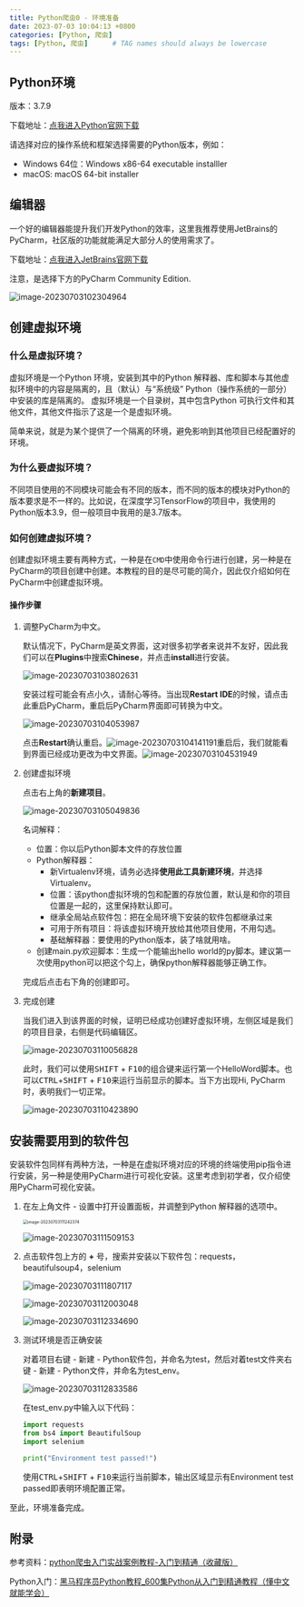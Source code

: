 ```yaml
---
title: Python爬虫0 - 环境准备
date: 2023-07-03 10:04:13 +0800
categories: [Python, 爬虫]
tags: [Python, 爬虫]      # TAG names should always be lowercase
---
```


## Python环境

版本：3.7.9

下载地址：[点我进入Python官网下载](https://www.python.org/downloads/release/python-379/)

请选择对应的操作系统和框架选择需要的Python版本，例如：

- Windows 64位：Windows x86-64 executable installler
- macOS: macOS 64-bit installer

## 编辑器

一个好的编辑器能提升我们开发Python的效率，这里我推荐使用JetBrains的PyCharm，社区版的功能就能满足大部分人的使用需求了。

下载地址：[点我进入JetBrains官网下载](https://www.jetbrains.com/pycharm/download/?section=windows)

注意，是选择下方的PyCharm Community Edition.

![image-20230703102304964](https://github.com/StandardL/StandardL.github.io/raw/main/assets/img/posts/2023-07-03-Python%E7%88%AC%E8%99%AB/2023-07-03-Python%E7%88%AC%E8%99%AB0-PyCharm%E4%B8%8B%E8%BD%BD.png)

## 创建虚拟环境

### 什么是虚拟环境？

虚拟环境是一个Python 环境，安装到其中的Python 解释器、库和脚本与其他虚拟环境中的内容是隔离的，且（默认）与“系统级” Python（操作系统的一部分）中安装的库是隔离的。 虚拟环境是一个目录树，其中包含Python 可执行文件和其他文件，其他文件指示了这是一个是虚拟环境。

简单来说，就是为某个提供了一个隔离的环境，避免影响到其他项目已经配置好的环境。

### 为什么要虚拟环境？

不同项目使用的不同模块可能会有不同的版本，而不同的版本的模块对Python的版本要求是不一样的。比如说，在深度学习TensorFlow的项目中，我使用的Python版本3.9，但一般项目中我用的是3.7版本。

### 如何创建虚拟环境？

创建虚拟环境主要有两种方式，一种是在`CMD`中使用命令行进行创建，另一种是在PyCharm的项目创建中创建。本教程的目的是尽可能的简介，因此仅介绍如何在PyCharm中创建虚拟环境。

#### 操作步骤

1. 调整PyCharm为中文。

   默认情况下，PyCharm是英文界面，这对很多初学者来说并不友好，因此我们可以在**Plugins**中搜索**Chinese**，并点击**install**进行安装。

   ![image-20230703103802631](https://github.com/StandardL/StandardL.github.io/raw/main/assets/img/posts/2023-07-03-Python%E7%88%AC%E8%99%AB/2023-07-03-Python%E7%88%AC%E8%99%AB0-PyCharm%E4%B8%AD%E6%96%87%E8%AE%BE%E7%BD%AE.png)

   安装过程可能会有点小久，请耐心等待。当出现**Restart IDE**的时候，请点击此重启PyCharm，重启后PyCharm界面即可转换为中文。

   ![image-20230703104053987](https://github.com/StandardL/StandardL.github.io/raw/main/assets/img/posts/2023-07-03-Python%E7%88%AC%E8%99%AB/2023-07-03-Python%E7%88%AC%E8%99%AB0-PyCharm%E9%87%8D%E5%90%AF.png)

   点击**Restart**确认重启。![image-20230703104141191](https://github.com/StandardL/StandardL.github.io/raw/main/assets/img/posts/2023-07-03-Python%E7%88%AC%E8%99%AB/2023-07-03-Python%E7%88%AC%E8%99%AB0-PyCharm%E9%87%8D%E5%90%AF2.png)重启后，我们就能看到界面已经成功更改为中文界面。![image-20230703104531949](https://github.com/StandardL/StandardL.github.io/raw/main/assets/img/posts/2023-07-03-Python%E7%88%AC%E8%99%AB/2023-07-03-Python%E7%88%AC%E8%99%AB0-PyCharm%E4%B8%AD%E6%96%87%E8%AE%BE%E7%BD%AE%E6%88%90%E5%8A%9F.png)

2. 创建虚拟环境

   点击右上角的**新建项目**。

   ![image-20230703105049836](https://github.com/StandardL/StandardL.github.io/raw/main/assets/img/posts/2023-07-03-Python%E7%88%AC%E8%99%AB/2023-07-03-Python%E7%88%AC%E8%99%AB0-PyCharm%E6%96%B0%E5%BB%BA%E8%99%9A%E6%8B%9F%E7%8E%AF%E5%A2%83.png)

   名词解释：

   - 位置：你以后Python脚本文件的存放位置
   - Python解释器：
     - 新Virtualenv环境，请务必选择**使用此工具新建环境**，并选择Virtualenv。
     - 位置：该python虚拟环境的包和配置的存放位置，默认是和你的项目位置是一起的，这里保持默认即可。
     - 继承全局站点软件包：把在全局环境下安装的软件包都继承过来
     - 可用于所有项目：将该虚拟环境开放给其他项目使用，不用勾选。
     - 基础解释器：要使用的Python版本，装了啥就用啥。
   - 创建main.py欢迎脚本：生成一个能输出hello world的py脚本。建议第一次使用python可以把这个勾上，确保python解释器能够正确工作。

   完成后点击右下角的创建即可。

3. 完成创建

   当我们进入到该界面的时候，证明已经成功创建好虚拟环境，左侧区域是我们的项目目录，右侧是代码编辑区。

   ![image-20230703110056828](https://github.com/StandardL/StandardL.github.io/raw/main/assets/img/posts/2023-07-03-Python%E7%88%AC%E8%99%AB/2023-07-03-Python%E7%88%AC%E8%99%AB0-PyCharm%E8%99%9A%E6%8B%9F%E7%8E%AF%E5%A2%83%E6%96%B0%E5%BB%BA%E6%88%90%E5%8A%9F.png)

   此时，我们可以使用<kbd>SHIFT</kbd> + <kbd>F10</kbd>的组合键来运行第一个HelloWord脚本。也可以<kbd>CTRL</kbd>+<kbd>SHIFT</kbd> + <kbd>F10</kbd>来运行当前显示的脚本。当下方出现Hi, PyCharm时，表明我们一切正常。

   ![image-20230703110423890](https://github.com/StandardL/StandardL.github.io/raw/main/assets/img/posts/2023-07-03-Python%E7%88%AC%E8%99%AB/2023-07-03-Python%E7%88%AC%E8%99%AB0-PyCharm%E8%AF%95%E8%BF%90%E8%A1%8C%E6%88%90%E5%8A%9F.png)

## 安装需要用到的软件包

安装软件包同样有两种方法，一种是在虚拟环境对应的环境的终端使用pip指令进行安装，另一种是使用PyCharm进行可视化安装。这里考虑到初学者，仅介绍使用PyCharm可视化安装。

1. 在左上角文件 - 设置中打开设置面板，并调整到Python 解释器的选项中。

   <img src="https://github.com/StandardL/StandardL.github.io/raw/main/assets/img/posts/2023-07-03-Python%E7%88%AC%E8%99%AB/2023-07-03-Python%E7%88%AC%E8%99%AB0-%E6%89%93%E5%BC%80%E8%AE%BE%E7%BD%AE1.png" alt="image-20230703111242374" style="zoom:50%;" />

   ![image-20230703111509153](https://github.com/StandardL/StandardL.github.io/raw/main/assets/img/posts/2023-07-03-Python%E7%88%AC%E8%99%AB/2023-07-03-Python%E7%88%AC%E8%99%AB0-%E6%89%93%E5%BC%80%E8%AE%BE%E7%BD%AE2.png)

2. 点击软件包上方的 **+** 号，搜索并安装以下软件包：requests，beautifulsoup4，selenium

   ![image-20230703111807117](https://github.com/StandardL/StandardL.github.io/raw/main/assets/img/posts/2023-07-03-Python%E7%88%AC%E8%99%AB/2023-07-03-Python%E7%88%AC%E8%99%AB0-%E5%AE%89%E8%A3%85requests.png)

   ![image-20230703112003048](https://github.com/StandardL/StandardL.github.io/raw/main/assets/img/posts/2023-07-03-Python%E7%88%AC%E8%99%AB/2023-07-03-Python%E7%88%AC%E8%99%AB0-%E5%AE%89%E8%A3%85beautifulsoup4.png)

   ![image-20230703112334690](https://github.com/StandardL/StandardL.github.io/raw/main/assets/img/posts/2023-07-03-Python%E7%88%AC%E8%99%AB/2023-07-03-Python%E7%88%AC%E8%99%AB0-%E5%AE%89%E8%A3%85requests.png)

3. 测试环境是否正确安装

   对着项目右键 - 新建 - Python软件包，并命名为test，然后对着test文件夹右键 - 新建 - Python文件，并命名为test_env。

   ![image-20230703112833586](https://github.com/StandardL/StandardL.github.io/raw/main/assets/img/posts/2023-07-03-Python%E7%88%AC%E8%99%AB/2023-07-03-Python%E7%88%AC%E8%99%AB0-%E6%B5%8B%E8%AF%95%E7%8E%AF%E5%A2%831.png)

   在test_env.py中输入以下代码：

   ```python
   import requests
   from bs4 import BeautifulSoup
   import selenium
   
   print("Environment test passed!")
   ```

   使用<kbd>CTRL</kbd>+<kbd>SHIFT</kbd> + <kbd>F10</kbd>来运行当前脚本，输出区域显示有Environment test passed即表明环境配置正常。



至此，环境准备完成。



## 附录

参考资料：[python爬虫入门实战案例教程-入门到精通（收藏版）](https://www.bilibili.com/video/BV1CY411f7yh?p=3)

Python入门：[黑马程序员Python教程_600集Python从入门到精通教程（懂中文就能学会）](https://www.bilibili.com/video/BV1ex411x7Em/)
